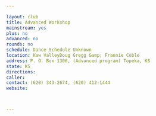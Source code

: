 ```yaml
---

layout: club
title: Advanced Workshop
mainstream: yes
plus: no
advanced: no
rounds: no
schedule: Dance Schedule Unknown
location: Kaw ValleyDoug Gregg &amp; Frannie Coble
address: P. O. Box 1306, (Advanced program) Topeka, KS
state: KS
directions: 
caller: 
contact: (620) 343-2674, (620) 412-1444
website: 



---
```


